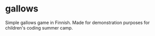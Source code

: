 # gallows
Simple gallows game in Finnish. Made for demonstration purposes for
children's coding summer camp.

